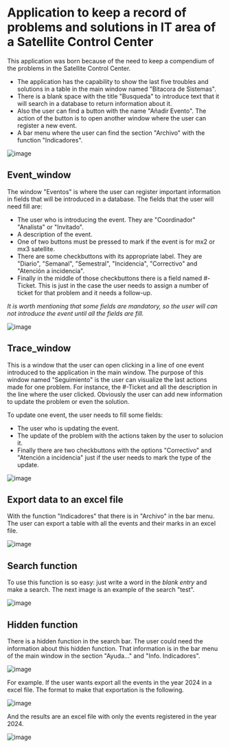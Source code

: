 # Application to keep a record of problems and solutions in IT area of a Satellite Control Center

This application was born because of the need to keep a compendium of the problems in the Satellite Control Center.

* The application has the capability to show the last five troubles and solutions in a table in the main window named "Bitacora de Sistemas".
* There is a blank space with the title "Busqueda" to introduce text that it will search in a database to return information about it. 
* Also the user can find a button with the name "Añadir Evento". The action of the button is to open another window where the user can register a new event.
* A bar menu where the user can find the section "Archivo" with the function "Indicadores".

![image](./extras/Images_readme/indicadores.JPG)

## Event_window

The window "Eventos" is where the user can register important information in fields that will be introduced in a database.
The fields that the user will need fill are:

* The user who is introducing the event. They are "Coordinador" "Analista" or "Invitado".
* A description of the event.
* One of two buttons must be pressed to mark if the event is for mx2 or mx3 satellite.
* There are some checkbuttons with its appropriate label. They are "Diario", "Semanal", "Semestral", "Incidencia", "Correctivo" and "Atención a incidencia".
* Finally in the middle of those checkbuttons there is a field named #-Ticket. This is just in the case the user needs to assign a number of ticket for that problem and it needs a follow-up.

*It is worth mentioning that some fields are mandatory, so the user will can not introduce the event until all the fields are fill.*

![image](./extras/Images_readme/event_window.gif)


## Trace_window

This is a window that the user can open clicking in a line of one event introduced to the application in the main window. The purpose of this window named "Seguimiento" is the user can visualize the last actions made for one problem. For instance, the #-Ticket and all the description in the line where the user clicked. Obviously the user can add new information to update the problem or even the solution. 

To update one event, the user needs to fill some fields:

* The user who is updating the event.
* The update of the problem with the actions taken by the user to solucion it.
* Finally there are two checkbuttons with the options "Correctivo" and "Atención a incidencia" just if the user needs to mark the type of the update.

![image](./extras/Images_readme/trace_window.gif)

## Export data to an excel file

With the function "Indicadores" that there is in "Archivo" in the bar menu. The user can export a table with all the events and their marks in an excel file.

![image](./extras/Images_readme/excel.JPG)

## Search function

To use this function is so easy: just write a word in the *blank entry* and make a search. The next image is an example of the search "test".

![image](./extras/Images_readme/search_results.JPG)

## Hidden function

There is a hidden function in the search bar. The user could need the information about this hidden function. That information is in the bar menu of the main window in the section "Ayuda..." and "Info. Indicadores".

![image](./extras/Images_readme/info_indicadores_mb.JPG)

For example. If the user wants export all the events in the year 2024 in a excel file. The format to make that exportation is the following.

![image](./extras/Images_readme/export_by_year.JPG)

And the results are an excel file with only the events registered in the year 2024.

![image](./extras/Images_readme/exportations_2024.JPG)